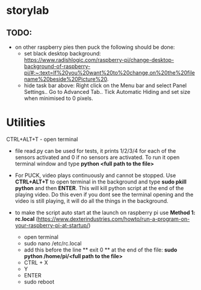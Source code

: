 # storylab

## TODO:
- on other raspberry pies then puck the following should be done:
  - set black desktop background: https://www.radishlogic.com/raspberry-pi/change-desktop-background-of-raspberry-pi/#:~:text=If%20you%20want%20to%20change,on%20the%20filename%20beside%20Picture%20.
  - hide task bar above: Right click on the Menu bar and select Panel Settings.. Go to Advanced Tab.. Tick Automatic Hiding and set size when minimised to 0 pixels.
  
# Utilities
CTRL+ALT+T - open terminal

- file read.py can be used for tests, it prints 1/2/3/4 for each of the sensors activated and 0 if no sensors are activated. To run it open terminal window and type **python \<full path to the file\>**

- For PUCK, video plays continuously and cannot be stopped. Use **CTRL+ALT+T** to open terminal in the background and type **sudo pkill python** and then **ENTER**. This will kill python script at the end of the playing video. Do this even if you dont see the terminal opening and the video is still playing, it will do all the things in the background. 

- to make the script auto start at the launch on raspberry pi use **Method 1: rc.local** (https://www.dexterindustries.com/howto/run-a-program-on-your-raspberry-pi-at-startup/)
  - open terminal
  - sudo nano /etc/rc.local
  - add this before the line ** exit 0 ** at the end of the file: **sudo python /home/pi/\<full path to the file\>**
  - CTRL + X
  - Y
  - ENTER
  - sudo reboot
